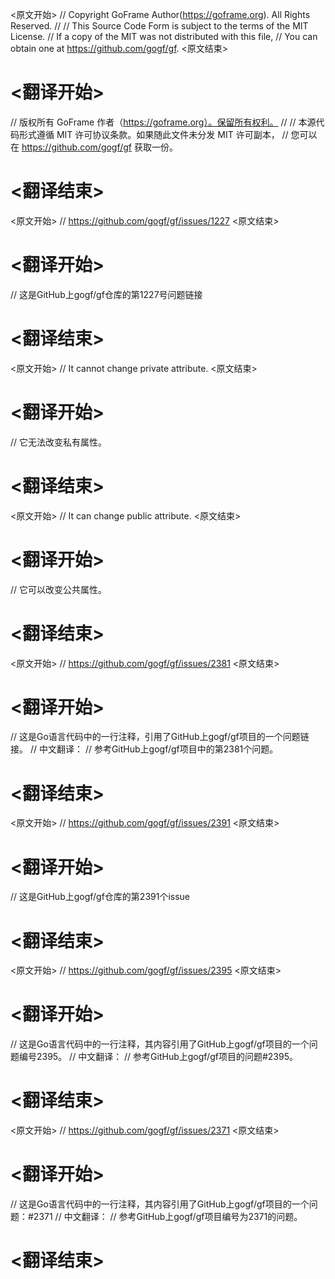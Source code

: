 
<原文开始>
// Copyright GoFrame Author(https://goframe.org). All Rights Reserved.
//
// This Source Code Form is subject to the terms of the MIT License.
// If a copy of the MIT was not distributed with this file,
// You can obtain one at https://github.com/gogf/gf.
<原文结束>

# <翻译开始>
// 版权所有 GoFrame 作者（https://goframe.org）。保留所有权利。
//
// 本源代码形式遵循 MIT 许可协议条款。如果随此文件未分发 MIT 许可副本，
// 您可以在 https://github.com/gogf/gf 获取一份。
# <翻译结束>


<原文开始>
// https://github.com/gogf/gf/issues/1227
<原文结束>

# <翻译开始>
// 这是GitHub上gogf/gf仓库的第1227号问题链接
# <翻译结束>


<原文开始>
// It cannot change private attribute.
<原文结束>

# <翻译开始>
// 它无法改变私有属性。
# <翻译结束>


<原文开始>
// It can change public attribute.
<原文结束>

# <翻译开始>
// 它可以改变公共属性。
# <翻译结束>


<原文开始>
// https://github.com/gogf/gf/issues/2381
<原文结束>

# <翻译开始>
// 这是Go语言代码中的一行注释，引用了GitHub上gogf/gf项目的一个问题链接。
// 中文翻译：
// 参考GitHub上gogf/gf项目中的第2381个问题。
# <翻译结束>


<原文开始>
// https://github.com/gogf/gf/issues/2391
<原文结束>

# <翻译开始>
// 这是GitHub上gogf/gf仓库的第2391个issue
# <翻译结束>


<原文开始>
// https://github.com/gogf/gf/issues/2395
<原文结束>

# <翻译开始>
// 这是Go语言代码中的一行注释，其内容引用了GitHub上gogf/gf项目的一个问题编号2395。
// 中文翻译：
// 参考GitHub上gogf/gf项目的问题#2395。
# <翻译结束>


<原文开始>
// https://github.com/gogf/gf/issues/2371
<原文结束>

# <翻译开始>
// 这是Go语言代码中的一行注释，其内容引用了GitHub上gogf/gf项目的一个问题：#2371
// 中文翻译：
// 参考GitHub上gogf/gf项目编号为2371的问题。
# <翻译结束>

